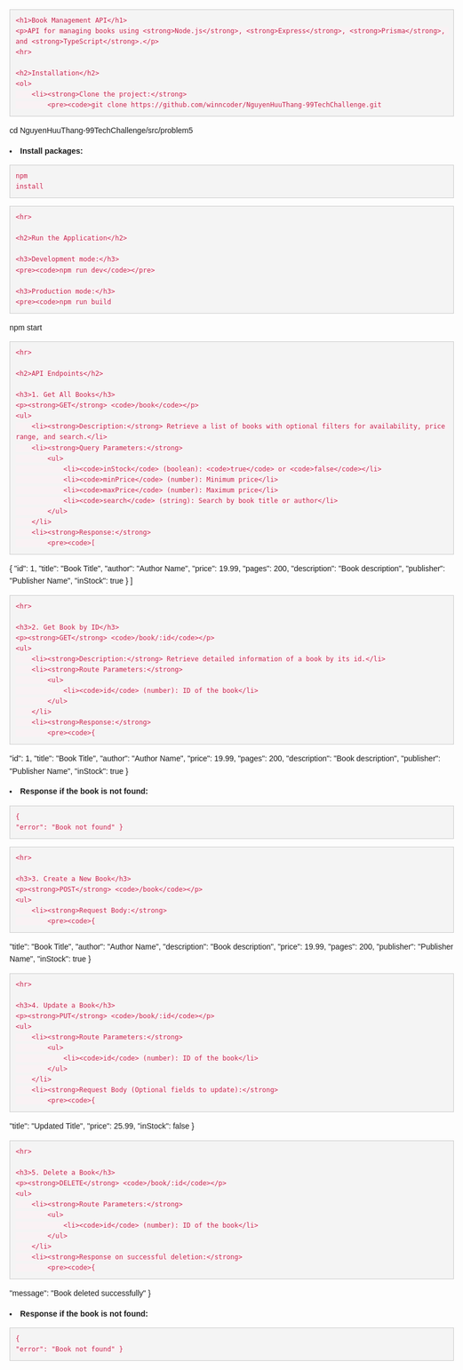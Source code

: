 <!DOCTYPE html>
<html lang="en">
<head>
    <meta charset="UTF-8">
    <meta name="viewport" content="width=device-width, initial-scale=1.0">
    <title>Book Management API Documentation</title>
    <style>
        body {
            font-family: Arial, sans-serif;
            line-height: 1.6;
            margin: 20px;
            max-width: 800px;
        }
        h1, h2, h3 {
            color: #333;
        }
        pre {
            background: #f4f4f4;
            padding: 10px;
            border: 1px solid #ccc;
            overflow-x: auto;
        }
        code {
            color: #c7254e;
            background: #f9f2f4;
            padding: 2px 4px;
            border-radius: 4px;
        }
        ul {
            margin-bottom: 20px;
        }
        li {
            margin: 5px 0;
        }
    </style>
</head>
<body>

    <h1>Book Management API</h1>
    <p>API for managing books using <strong>Node.js</strong>, <strong>Express</strong>, <strong>Prisma</strong>, and <strong>TypeScript</strong>.</p>
    <hr>

    <h2>Installation</h2>
    <ol>
        <li><strong>Clone the project:</strong>
            <pre><code>git clone https://github.com/winncoder/NguyenHuuThang-99TechChallenge.git
cd NguyenHuuThang-99TechChallenge/src/problem5</code></pre>
        </li>
        <li><strong>Install packages:</strong>
            <pre><code>npm install</code></pre>
        </li>
    </ol>

    <hr>

    <h2>Run the Application</h2>

    <h3>Development mode:</h3>
    <pre><code>npm run dev</code></pre>

    <h3>Production mode:</h3>
    <pre><code>npm run build
npm start</code></pre>

    <hr>

    <h2>API Endpoints</h2>

    <h3>1. Get All Books</h3>
    <p><strong>GET</strong> <code>/book</code></p>
    <ul>
        <li><strong>Description:</strong> Retrieve a list of books with optional filters for availability, price range, and search.</li>
        <li><strong>Query Parameters:</strong>
            <ul>
                <li><code>inStock</code> (boolean): <code>true</code> or <code>false</code></li>
                <li><code>minPrice</code> (number): Minimum price</li>
                <li><code>maxPrice</code> (number): Maximum price</li>
                <li><code>search</code> (string): Search by book title or author</li>
            </ul>
        </li>
        <li><strong>Response:</strong>
            <pre><code>[
  {
    "id": 1,
    "title": "Book Title",
    "author": "Author Name",
    "price": 19.99,
    "pages": 200,
    "description": "Book description",
    "publisher": "Publisher Name",
    "inStock": true
  }
]</code></pre>
        </li>
    </ul>

    <hr>

    <h3>2. Get Book by ID</h3>
    <p><strong>GET</strong> <code>/book/:id</code></p>
    <ul>
        <li><strong>Description:</strong> Retrieve detailed information of a book by its id.</li>
        <li><strong>Route Parameters:</strong>
            <ul>
                <li><code>id</code> (number): ID of the book</li>
            </ul>
        </li>
        <li><strong>Response:</strong>
            <pre><code>{
  "id": 1,
  "title": "Book Title",
  "author": "Author Name",
  "price": 19.99,
  "pages": 200,
  "description": "Book description",
  "publisher": "Publisher Name",
  "inStock": true
}</code></pre>
        </li>
        <li><strong>Response if the book is not found:</strong>
            <pre><code>{
  "error": "Book not found"
}</code></pre>
        </li>
    </ul>

    <hr>

    <h3>3. Create a New Book</h3>
    <p><strong>POST</strong> <code>/book</code></p>
    <ul>
        <li><strong>Request Body:</strong>
            <pre><code>{
  "title": "Book Title",
  "author": "Author Name",
  "description": "Book description",
  "price": 19.99,
  "pages": 200,
  "publisher": "Publisher Name",
  "inStock": true
}</code></pre>
        </li>
    </ul>

    <hr>

    <h3>4. Update a Book</h3>
    <p><strong>PUT</strong> <code>/book/:id</code></p>
    <ul>
        <li><strong>Route Parameters:</strong>
            <ul>
                <li><code>id</code> (number): ID of the book</li>
            </ul>
        </li>
        <li><strong>Request Body (Optional fields to update):</strong>
            <pre><code>{
  "title": "Updated Title",
  "price": 25.99,
  "inStock": false
}</code></pre>
        </li>
    </ul>

    <hr>

    <h3>5. Delete a Book</h3>
    <p><strong>DELETE</strong> <code>/book/:id</code></p>
    <ul>
        <li><strong>Route Parameters:</strong>
            <ul>
                <li><code>id</code> (number): ID of the book</li>
            </ul>
        </li>
        <li><strong>Response on successful deletion:</strong>
            <pre><code>{
  "message": "Book deleted successfully"
}</code></pre>
        </li>
        <li><strong>Response if the book is not found:</strong>
            <pre><code>{
  "error": "Book not found"
}</code></pre>
        </li>
    </ul>

</body>
</html>
